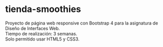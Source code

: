 # tienda-smoothies
Proyecto de página web responsive con Bootstrap 4 para la asignatura de Diseño de Interfaces Web.
<br>Tiempo de realización: 3 semanas.
<br>Solo permitido usar HTML5 y CSS3.
